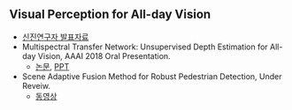 
## Visual Perception for All-day Vision
- [신진연구자 발표자료](https://github.com/unizard/IPIU2019/blob/master/190114_%EC%8B%A0%EC%A7%84%EC%97%B0%EA%B5%AC%EC%9E%90%EB%B0%9C%ED%91%9C_v5.pdf)
- Multispectral Transfer Network: Unsupervised Depth Estimation for All-day Vision, AAAI 2018 Oral Presentation.
  - [논문](https://aaai.org/ocs/index.php/AAAI/AAAI18/paper/view/16771/16286), [PPT](https://www.slideshare.net/yukyungchoi/aaai2018-multispectral-transfer-network-unsupervised-depth-estimation-for-allday-vision?from_action=save)
- Scene Adaptive Fusion Method for Robust Pedestrian Detection, Under Reveiw.  
  - [동영상](http://multispectral.sejong.ac.kr/ykchoi/AdaptiveFusion.mp4)

